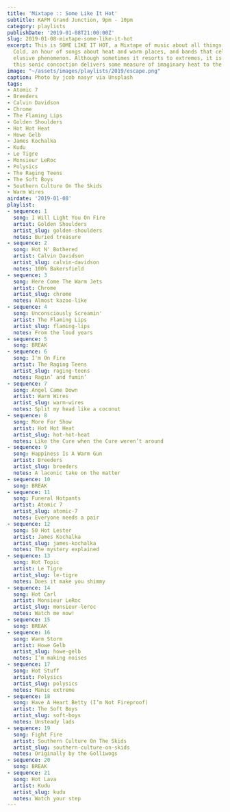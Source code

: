 ```yaml
---
title: 'Mixtape :: Some Like It Hot'
subtitle: KAFM Grand Junction, 9pm - 10pm
category: playlists
publishDate: '2019-01-08T21:00:00Z'
slug: 2019-01-08-mixtape-some-like-it-hot
excerpt: This is SOME LIKE IT HOT, a Mixtape of music about all things that are Not
  Cold, an hour of songs about heat and warm places, and bands that celebrate this
  elusive phenomenon. Although sometimes it resorts to extremes, it is hoped that
  this sonic concoction delivers some measure of imaginary heat to the listener.
image: "~/assets/images/playlists/2019/escape.png"
caption: Photo by jcob nasyr via Unsplash
tags:
- Atomic 7
- Breeders
- Calvin Davidson
- Chrome
- The Flaming Lips
- Golden Shoulders
- Hot Hot Heat
- Howe Gelb
- James Kochalka
- Kudu
- Le Tigre
- Monsieur LeRoc
- Polysics
- The Raging Teens
- The Soft Boys
- Southern Culture On The Skids
- Warm Wires
airdate: '2019-01-08'
playlist:
- sequence: 1
  song: I Will Light You On Fire
  artist: Golden Shoulders
  artist_slug: golden-shoulders
  notes: Buried treasure
- sequence: 2
  song: Hot N' Bothered
  artist: Calvin Davidson
  artist_slug: calvin-davidson
  notes: 100% Bakersfield
- sequence: 3
  song: Here Come The Warm Jets
  artist: Chrome
  artist_slug: chrome
  notes: Almost kazoo-like
- sequence: 4
  song: Unconsciously Screamin'
  artist: The Flaming Lips
  artist_slug: flaming-lips
  notes: From the loud years
- sequence: 5
  song: BREAK
- sequence: 6
  song: I'm On Fire
  artist: The Raging Teens
  artist_slug: raging-teens
  notes: Ragin’ and fumin’
- sequence: 7
  song: Angel Came Down
  artist: Warm Wires
  artist_slug: warm-wires
  notes: Split my head like a coconut
- sequence: 8
  song: More For Show
  artist: Hot Hot Heat
  artist_slug: hot-hot-heat
  notes: Like the Cure when the Cure weren’t around
- sequence: 9
  song: Happiness Is A Warm Gun
  artist: Breeders
  artist_slug: breeders
  notes: A laconic take on the matter
- sequence: 10
  song: BREAK
- sequence: 11
  song: Funeral Hotpants
  artist: Atomic 7
  artist_slug: atomic-7
  notes: Everyone needs a pair
- sequence: 12
  song: 50 Hot Lester
  artist: James Kochalka
  artist_slug: james-kochalka
  notes: The mystery explained
- sequence: 13
  song: Hot Topic
  artist: Le Tigre
  artist_slug: le-tigre
  notes: Does it make you shimmy
- sequence: 14
  song: Hot Carl
  artist: Monsieur LeRoc
  artist_slug: monsieur-leroc
  notes: Watch me now!
- sequence: 15
  song: BREAK
- sequence: 16
  song: Warm Storm
  artist: Howe Gelb
  artist_slug: howe-gelb
  notes: I’m making noises
- sequence: 17
  song: Hot Stuff
  artist: Polysics
  artist_slug: polysics
  notes: Manic extreme
- sequence: 18
  song: Have A Heart Betty (I’m Not Fireproof)
  artist: The Soft Boys
  artist_slug: soft-boys
  notes: Unsteady lads
- sequence: 19
  song: Fight Fire
  artist: Southern Culture On The Skids
  artist_slug: southern-culture-on-skids
  notes: Originally by the Golliwogs
- sequence: 20
  song: BREAK
- sequence: 21
  song: Hot Lava
  artist: Kudu
  artist_slug: kudu
  notes: Watch your step
---
```


